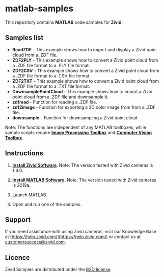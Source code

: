 # matlab-samples

This repository contains **MATLAB** code samples for **Zivid**.

## Samples list

- **ReadZDF** - This example shows how to import and display a Zivid point cloud from a .ZDF file.
- **ZDF2PLY** - This example shows how to convert a Zivid point cloud from a .ZDF file format to a .PLY file format.
- **ZDF2CSV** - This example shows how to convert a Zivid point cloud from a .ZDF file format to a .CSV file format.
- **ZDF2TXT** - This example shows how to convert a Zivid point cloud from a .ZDF file format to a .TXT file format.
- **DownsamplePointCloud** - This example shows how to import a Zivid point cloud from a .ZDF file and downsample it.
- **zdfread** - Function for reading a .ZDF file.
- **zdf2image** - Function for exporting a 2D color image from from a .ZDF file.
- **downsample** - Function for downsampling a Zivid point cloud.

Note: The functions are independent of any MATLAB toolboxes, while sample scripts require [**Image Processing Toolbox**](https://se.mathworks.com/products/image.html) and [**Computer Vision Toolbox**](https://se.mathworks.com/products/computer-vision.html).

## Instructions

1. [**Install Zivid Software**](https://www.zivid.com/downloads).
Note: The version tested with Zivid cameras is 1.4.0.

2. [**Install MATLAB Software**](https://se.mathworks.com/products/matlab.html).
Note: The version tested with Zivid cameras is 2019a.

3. Launch MATLAB.

4. Open and run one of the samples.

## Support
If you need assistance with using Zivid cameras, visit our Knowledge Base at [https://help.zivid.com/](https://help.zivid.com/) or contact us at [customersuccess@zivid.com](mailto:customersuccess@zivid.com).

## Licence
Zivid Samples are distributed under the [BSD license](LICENSE).
